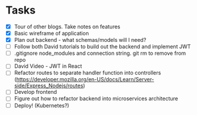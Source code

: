 # Tasks

- [x] Tour of other blogs. Take notes on features
- [x] Basic wireframe of application
- [x] Plan out backend - what schemas/models will I need?
- [ ] Follow both David tutorials to build out the backend and implement JWT
- [ ] .gitignore node_modules and connection string. git rm to remove from repo
- [ ] David Video - JWT in React
- [ ] Refactor routes to separate handler function into controllers (https://developer.mozilla.org/en-US/docs/Learn/Server-side/Express_Nodejs/routes)
- [ ] Develop frontend
- [ ] Figure out how to refactor backend into microservices architecture
- [ ] Deploy! (Kubernetes?)
